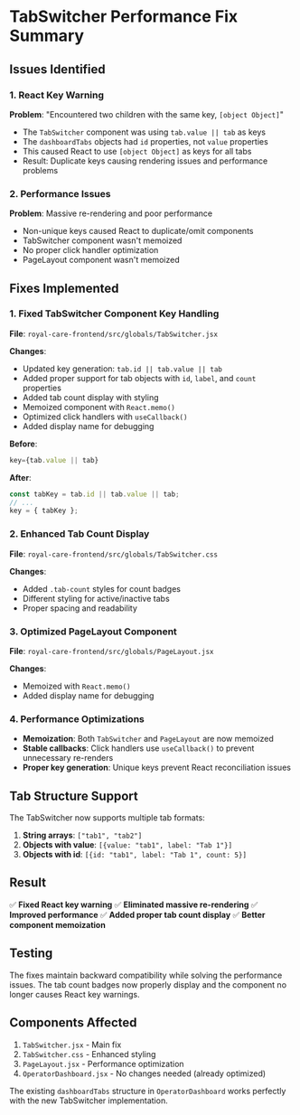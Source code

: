 # TabSwitcher Performance Fix Summary

## Issues Identified

### 1. React Key Warning

**Problem**: "Encountered two children with the same key, `[object Object]`"

- The `TabSwitcher` component was using `tab.value || tab` as keys
- The `dashboardTabs` objects had `id` properties, not `value` properties
- This caused React to use `[object Object]` as keys for all tabs
- Result: Duplicate keys causing rendering issues and performance problems

### 2. Performance Issues

**Problem**: Massive re-rendering and poor performance

- Non-unique keys caused React to duplicate/omit components
- TabSwitcher component wasn't memoized
- No proper click handler optimization
- PageLayout component wasn't memoized

## Fixes Implemented

### 1. Fixed TabSwitcher Component Key Handling

**File**: `royal-care-frontend/src/globals/TabSwitcher.jsx`

**Changes**:

- Updated key generation: `tab.id || tab.value || tab`
- Added proper support for tab objects with `id`, `label`, and `count` properties
- Added tab count display with styling
- Memoized component with `React.memo()`
- Optimized click handlers with `useCallback()`
- Added display name for debugging

**Before**:

```jsx
key={tab.value || tab}
```

**After**:

```jsx
const tabKey = tab.id || tab.value || tab;
// ...
key = { tabKey };
```

### 2. Enhanced Tab Count Display

**File**: `royal-care-frontend/src/globals/TabSwitcher.css`

**Changes**:

- Added `.tab-count` styles for count badges
- Different styling for active/inactive tabs
- Proper spacing and readability

### 3. Optimized PageLayout Component

**File**: `royal-care-frontend/src/globals/PageLayout.jsx`

**Changes**:

- Memoized with `React.memo()`
- Added display name for debugging

### 4. Performance Optimizations

- **Memoization**: Both `TabSwitcher` and `PageLayout` are now memoized
- **Stable callbacks**: Click handlers use `useCallback()` to prevent unnecessary re-renders
- **Proper key generation**: Unique keys prevent React reconciliation issues

## Tab Structure Support

The TabSwitcher now supports multiple tab formats:

1. **String arrays**: `["tab1", "tab2"]`
2. **Objects with value**: `[{value: "tab1", label: "Tab 1"}]`
3. **Objects with id**: `[{id: "tab1", label: "Tab 1", count: 5}]`

## Result

✅ **Fixed React key warning**
✅ **Eliminated massive re-rendering**
✅ **Improved performance**
✅ **Added proper tab count display**
✅ **Better component memoization**

## Testing

The fixes maintain backward compatibility while solving the performance issues. The tab count badges now properly display and the component no longer causes React key warnings.

## Components Affected

1. `TabSwitcher.jsx` - Main fix
2. `TabSwitcher.css` - Enhanced styling
3. `PageLayout.jsx` - Performance optimization
4. `OperatorDashboard.jsx` - No changes needed (already optimized)

The existing `dashboardTabs` structure in `OperatorDashboard` works perfectly with the new TabSwitcher implementation.
